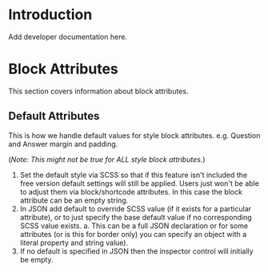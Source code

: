 # Introduction

Add developer documentation here.

# Block Attributes

This section covers information about block attributes.

## Default Attributes

This is how we handle default values for style block attributes. e.g. Question and Answer margin and padding.

(*Note: This might not be true for ALL style block attributes.*)

1. Set the default style via SCSS so that if this feature isn't included the free version default settings will still be applied. Users just won't be able to adjust them via block/shortcode attributes. In this case the block attribute can be an empty string.
2. In JSON add default to override SCSS value (if it exists for a particular attribute), or to just specify the base default value if no corresponding SCSS value exists.
a. This can be a full JSON declaration or for some attributes (or is this for border only) you can specify an object with a literal property and string value).
4. If no default is specified in JSON then the inspector control will initially be empty.
